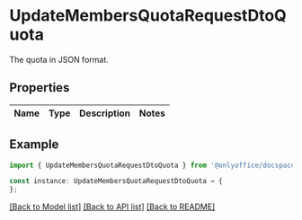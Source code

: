 # UpdateMembersQuotaRequestDtoQuota

The quota in JSON format.

## Properties

Name | Type | Description | Notes
------------ | ------------- | ------------- | -------------

## Example

```typescript
import { UpdateMembersQuotaRequestDtoQuota } from '@onlyoffice/docspace-api-typescript';

const instance: UpdateMembersQuotaRequestDtoQuota = {
};
```

[[Back to Model list]](../README.md#documentation-for-models) [[Back to API list]](../README.md#documentation-for-api-endpoints) [[Back to README]](../README.md)
